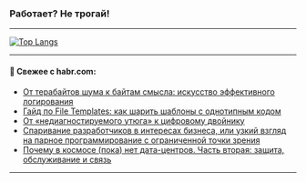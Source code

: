 ### Работает? Не трогай!

---
<!--
#### 🛠️ Technical stack:

![Java](https://img.shields.io/badge/Java-informational?logo=Oracle&style=flat&logoColor=white&color=FF4500)
![Kotlin](https://img.shields.io/badge/Kotlin-informational?logo=Kotlin&style=flat&logoColor=white&color=774D97)
![TS](https://img.shields.io/badge/TypeScript-informational?logo=typeScript&style=flat&logoColor=black&color=017acc)
![Python](https://img.shields.io/badge/Python-informational?logo=Python&style=flat&logoColor=black&color=ffdd54) <br>
![Spring](https://img.shields.io/badge/Spring-informational?logo=Spring&style=flat&logoColor=white&color=6DB33F) 
![SpringBoot](https://img.shields.io/badge/SpringBoot-informational?logo=SpringBoot&style=flat&logoColor=white&color=6DB33F)
![Nest](https://img.shields.io/badge/NestJS-informational?logo=NestJS&style=flat&logoColor=white&color=E0234E) 
![NodeJS](https://img.shields.io/badge/NodeJS-informational?logo=node.js&style=flat&logoColor=white&color=70A760)<br>
![PostgreSQL](https://img.shields.io/badge/PostgreSQL-informational?logo=PostgreSQL&style=flat&logoColor=white&color=DAA520)
![MongoDB](https://img.shields.io/badge/MongoDB-informational?logo=MongoDB&style=flat&logoColor=white&color=870000)
![Apache](https://img.shields.io/badge/Apache-informational?logo=apache&style=flat&logoColor=white&color=f74e28)

___ 
-->

<!--- #### 🛠️ : --->

[![Top Langs](https://github-readme-stats-82jvfl3w3-advtsettinggmailcoms-projects.vercel.app/api/top-langs/?username=zloylis&langs_count=10&hide_title=true&title_color=e6edf3&size_weight=0.5&count_weight=0.5&layout=compact&hide_progress=true&hide_border=true&theme=dracula&hide=css,makefile,cmake)](https://github.com/zloylis)

<!---


####  :octocat:&nbsp;&nbsp; Статистика:

![GitHub stats](https://github-readme-stats-u2qms2cxw-advtsettinggmailcoms-projects.vercel.app/api?username=zloylis&show_icons=true&hide_border=true&theme=dracula&title_color=e6edf3&include_all_commits=true&count_private=true&hide_rank=false&hide_title=true&rank_icon=github)
-->
---

#### 💬 Свежее с habr.com:

<!-- BLOG-POST-LIST:START -->
- [От терабайтов шума к байтам смысла: искусство эффективного логирования](https://habr.com/ru/companies/T1Holding/articles/947426/?utm_source=habrahabr&utm_medium=rss&utm_campaign=947426)
- [Гайд по File Templates: как шарить шаблоны с однотипным кодом](https://habr.com/ru/companies/tbank/articles/949658/?utm_source=habrahabr&utm_medium=rss&utm_campaign=949658)
- [От «недиагностируемого утюга» к цифровому двойнику](https://habr.com/ru/articles/949184/?utm_source=habrahabr&utm_medium=rss&utm_campaign=949184)
- [Спаривание разработчиков в интересах бизнеса, или узкий взгляд на парное программирование с ограниченной точки зрения](https://habr.com/ru/articles/943254/?utm_source=habrahabr&utm_medium=rss&utm_campaign=943254)
- [Почему в космосе &lpar;пока&rpar; нет дата-центров. Часть вторая: защита, обслуживание и связь](https://habr.com/ru/companies/oleg-bunin/articles/947132/?utm_source=habrahabr&utm_medium=rss&utm_campaign=947132)
<!-- BLOG-POST-LIST:END -->

---
